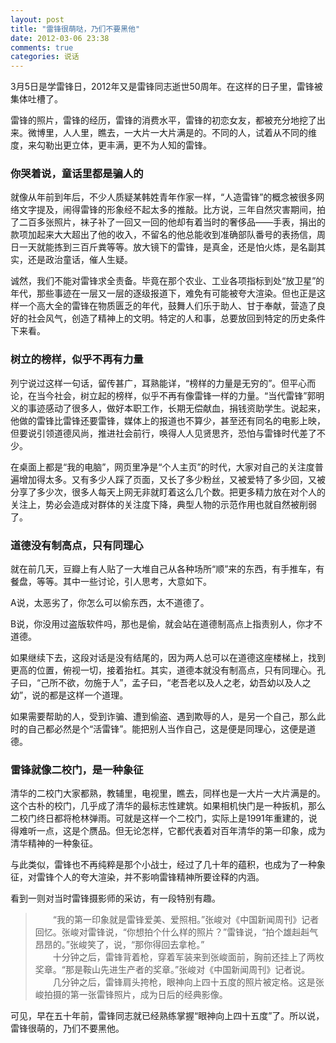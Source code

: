 ```yaml
---
layout: post
title: "雷锋很萌哒，乃们不要黑他"
date: 2012-03-06 23:38
comments: true
categories: 说话
---
```

3月5日是学雷锋日，2012年又是雷锋同志逝世50周年。在这样的日子里，雷锋被集体吐槽了。

雷锋的照片，雷锋的经历，雷锋的消费水平，雷锋的初恋女友，都被充分地挖了出来。微博里，人人里，瞧去，一大片一大片满是的。不同的人，试着从不同的维度，来勾勒出更立体，更丰满，更不为人知的雷锋。

### 你哭着说，童话里都是骗人的

就像从年前到年后，不少人质疑某韩姓青年作家一样，“人造雷锋”的概念被很多网络文字提及，闹得雷锋的形象经不起太多的推敲。比方说，三年自然灾害期间，拍了二百多张照片，袜子补了一回又一回的他却有着当时的奢侈品——手表，捐出的款项加起来大大超出了他的收入，不留名的他总能收到准确部队番号的表扬信，周日一天就能拣到三百斤粪等等。放大镜下的雷锋，是真金，还是怕火炼，是名副其实，还是政治童话，催人生疑。<!-- more -->

诚然，我们不能对雷锋求全责备。毕竟在那个农业、工业各项指标到处“放卫星”的年代，那些事迹在一层又一层的逐级报道下，难免有可能被夸大渲染。但也正是这样一个高大全的雷锋在物质匮乏的年代，鼓舞人们乐于助人、甘于奉献，营造了良好的社会风气，创造了精神上的文明。特定的人和事，总要放回到特定的历史条件下来看。

### 树立的榜样，似乎不再有力量

列宁说过这样一句话，留传甚广，耳熟能详，“榜样的力量是无穷的”。但平心而论，在当今社会，树立起的榜样，似乎不再有像雷锋一样的力量。“当代雷锋”郭明义的事迹感动了很多人，做好本职工作，长期无偿献血，捐钱资助学生。说起来，他做的雷锋比雷锋还要雷锋，媒体上的报道也不算少，甚至还有同名的电影上映，但要说引领道德风尚，推进社会前行，唤得人人见贤思齐，恐怕与雷锋时代差了不少。

在桌面上都是“我的电脑”，网页里净是“个人主页”的时代，大家对自己的关注度普遍增加得太多。又有多少人踩了页面，又长了多少粉丝，又被爱特了多少回，又被分享了多少次，很多人每天上网无非就盯着这么几个数。把更多精力放在对个人的关注上，势必会造成对群体的关注度下降，典型人物的示范作用也就自然被削弱了。

### 道德没有制高点，只有同理心

就在前几天，豆瓣上有人贴了一大堆自己从各种场所“顺”来的东西，有手推车，有餐盘，等等。其中一些讨论，引人思考，大意如下。

A说，太恶劣了，你怎么可以偷东西，太不道德了。

B说，你没用过盗版软件吗，那也是偷，就会站在道德制高点上指责别人，你才不道德。

如果继续下去，这段对话是没有结尾的，因为两人总可以在道德这座楼梯上，找到更高的位置，俯视一切，接着抬杠。其实，道德本就没有制高点，只有同理心。孔子曰，“己所不欲，勿施于人”，孟子曰，“老吾老以及人之老，幼吾幼以及人之幼”，说的都是这样一个道理。

如果需要帮助的人，受到诈骗、遭到偷盗、遇到欺辱的人，是另一个自己，那么此时的自己都必然是个“活雷锋”。能把别人当作自己，这是便是同理心，这便是道德。

### 雷锋就像二校门，是一种象征

清华的二校门大家都熟，教辅里，电视里，瞧去，同样也是一大片一大片满是的。这个古朴的校门，几乎成了清华的最标志性建筑。如果相机快门是一种扳机，那么二校门终日都将枪林弹雨。可就是这样一个二校门，实际上是1991年重建的，说得难听一点，这是个赝品。但无论怎样，它都代表着对百年清华的第一印象，成为清华精神的一种象征。

与此类似，雷锋也不再纯粹是那个小战士，经过了几十年的蕴积，也成为了一种象征，对雷锋个人的夸大渲染，并不影响雷锋精神所要诠释的内涵。

看到一则对当时雷锋摄影师的采访，有一段特别有趣。

>　　“我的第一印象就是雷锋爱美、爱照相。”张峻对《中国新闻周刊》记者回忆。张峻对雷锋说，“你想拍个什么样的照片？”雷锋说，“拍个雄赳赳气昂昂的。”张峻笑了，说，“那你得回去拿枪。”  
　　十分钟之后，雷锋背着枪，穿着军装来到张峻面前，胸前还挂上了两枚奖章。“那是鞍山先进生产者的奖章。”张峻对《中国新闻周刊》记者说。  
　　几分钟之后，雷锋肩头挎枪，眼神向上四十五度的照片被定格。这是张峻拍摄的第一张雷锋照片，成为日后的经典影像。

可见，早在五十年前，雷锋同志就已经熟练掌握“眼神向上四十五度”了。所以说，雷锋很萌的，乃们不要黑他。